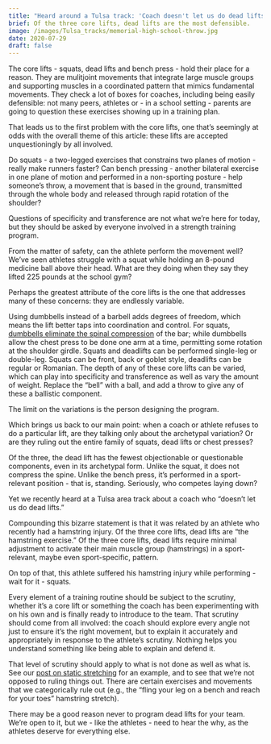 ```yaml
---
title: "Heard around a Tulsa track: 'Coach doesn't let us do dead lifts'"
brief: Of the three core lifts, dead lifts are the most defensible.
image: /images/Tulsa_tracks/memorial-high-school-throw.jpg
date: 2020-07-29
draft: false
---
```

The core lifts - squats, dead lifts and bench press - hold their place for a reason. They are mulitjoint movements that integrate large muscle groups and supporting muscles in a coordinated pattern that mimics fundamental movements. They check a lot of boxes for coaches, including being easily defensible: not many peers, athletes or - in a school setting - parents are going to question these exercises showing up in a training plan.

That leads us to the first problem with the core lifts, one that’s seemingly at odds with the overall theme of this article: these lifts are accepted unquestioningly by all involved.

Do squats - a two-legged exercises that constrains two planes of motion - really make runners faster? Can bench pressing - another bilateral exercise in one plane of motion and performed in a non-sporting posture - help someone’s throw, a movement that is based in the ground, transmitted through the whole body and released through rapid rotation of the shoulder?

Questions of specificity and transference are not what we’re here for today, but they should be asked by everyone involved in a strength training program.

From the matter of safety, can the athlete perform the movement well? We’ve seen athletes struggle with a squat while holding an 8-pound medicine ball above their head. What are they doing when they say they lifted 225 pounds at the school gym? 

Perhaps the greatest attribute of the core lifts is the one that addresses many of these concerns: they are endlessly variable.

Using dumbbells instead of a barbell adds degrees of freedom, which means the lift better taps into coordination and control. For squats, [dumbbells eliminate the spinal compression](https://athletestrainingcenter.com/exercise-variation-less-stress-and-improved-coordination-from-the-core-lifts/) of the bar; while dumbbells allow the chest press to be done one arm at a time, permitting some rotation at the shoulder girdle. Squats and deadlifts can be performed single-leg or double-leg. Squats can be front, back or goblet style, deadlifts can be regular or Romanian. The depth of any of these core lifts can be varied, which can play into specificity and transference as well as vary the amount of weight. Replace the “bell” with a ball, and add a throw to give any of these a ballistic component.

The limit on the variations is the person designing the program. 

Which brings us back to our main point: when a coach or athlete refuses to do a particular lift, are they talking only about the archetypal variation? Or are they ruling out the entire family of squats, dead lifts or chest presses?

Of the three, the dead lift has the fewest objectionable or questionable components, even in its archetypal form. Unlike the squat, it does not compress the spine. Unlike the bench press, it’s performed in a sport-relevant position - that is, standing. Seriously, who competes laying down? 

Yet we recently heard at a Tulsa area track about a coach who “doesn’t let us do dead lifts.” 

Compounding this bizarre statement is that it was related by an athlete who recently had a hamstring injury. Of the three core lifts, dead lifts are “the hamstring exercise.” Of the three core lifts, dead lifts require minimal adjustment to activate their main muscle group (hamstrings) in a sport-relevant, maybe even sport-specific, pattern. 

On top of that, this athlete suffered his hamstring injury while performing - wait for it - squats. 

Every element of a training routine should be subject to the scrutiny, whether it’s a core lift or something the coach has been experimenting with on his own and is finally ready to introduce to the team. That scrutiny should come from all involved: the coach should explore every angle not just to ensure it’s the right movement, but to explain it accurately and appropriately in response to the athlete’s scrutiny. Nothing helps you understand something like being able to explain and defend it.

That level of scrutiny should apply to what is not done as well as what is. See our [post on static stretching](https://tulsaathleticsclub.com/blog/heard-tulsa-track-no-normal-stretching/) for an example, and to see that we’re not opposed to ruling things out. There are certain exercises and movements that we categorically rule out (e.g., the “fling your leg on a bench and reach for your toes” hamstring stretch). 

There may be a good reason never to program dead lifts for your team. We’re open to it, but we - like the athletes - need to hear the why, as the athletes deserve for everything else. 

